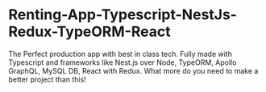 # Renting-App-Typescript-NestJs-Redux-TypeORM-React
The Perfect production app with best in class tech. Fully made with Typescript and frameworks like Nest.js over Node, TypeORM, Apollo GraphQL, MySQL DB, React with Redux. What more do you need to make a better project than this!
